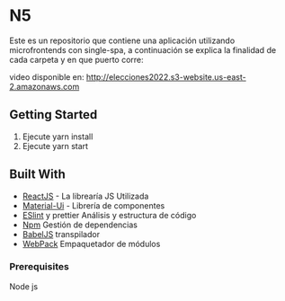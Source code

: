 # N5

Este es un repositorio que contiene una aplicación utilizando microfrontends con single-spa, a continuación se explica la finalidad de cada carpeta y en que puerto corre:

video disponible en: http://elecciones2022.s3-website.us-east-2.amazonaws.com

## Getting Started

1. Ejecute yarn install
2. Ejecute yarn start

## Built With

- [ReactJS](https://es.reactjs.org/) - La librearía JS Utilizada
- [Material-Ui](https://mui.com/) - Librería de componentes
- [ESlint](https://eslint.org/) y prettier Análisis y estructura de código
- [Npm](www.npmjs.com) Gestión de dependencias
- [BabelJS](babeljs.io) transpilador
- [WebPack](https://webpack.js.org/) Empaquetador de módulos

### Prerequisites

Node js
